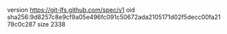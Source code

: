 version https://git-lfs.github.com/spec/v1
oid sha256:9d8257c8e9cf9a05e496fc091c50672ada2105171d02f5decc00fa2178c0c287
size 2338
